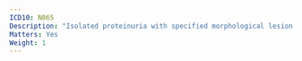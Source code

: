 ```yaml
---
ICD10: N065
Description: "Isolated proteinuria with specified morphological lesion: Diffuse mesangiocapillary glomerulonephritis"
Matters: Yes
Weight: 1
---
```


